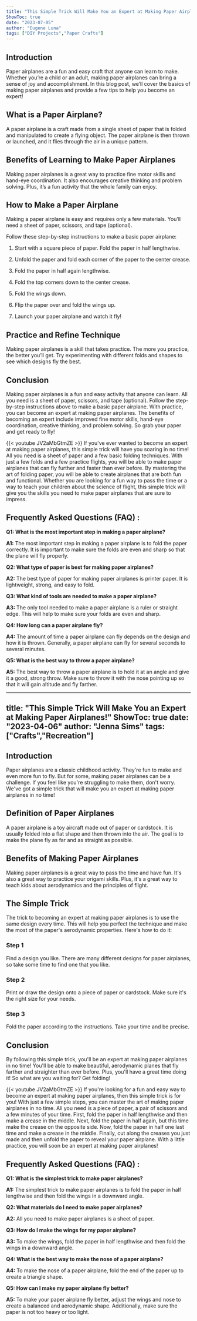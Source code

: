 ```yaml
---
title: "This Simple Trick Will Make You an Expert at Making Paper Airplanes!"
ShowToc: true 
date: "2023-07-05"
author: "Eugene Luna" 
tags: ["DIY Projects","Paper Crafts"]
---
```

## Introduction

Paper airplanes are a fun and easy craft that anyone can learn to make. Whether you’re a child or an adult, making paper airplanes can bring a sense of joy and accomplishment. In this blog post, we’ll cover the basics of making paper airplanes and provide a few tips to help you become an expert!

## What is a Paper Airplane?

A paper airplane is a craft made from a single sheet of paper that is folded and manipulated to create a flying object. The paper airplane is then thrown or launched, and it flies through the air in a unique pattern.

## Benefits of Learning to Make Paper Airplanes

Making paper airplanes is a great way to practice fine motor skills and hand-eye coordination. It also encourages creative thinking and problem solving. Plus, it’s a fun activity that the whole family can enjoy.

## How to Make a Paper Airplane

Making a paper airplane is easy and requires only a few materials. You’ll need a sheet of paper, scissors, and tape (optional).

Follow these step-by-step instructions to make a basic paper airplane:

1. Start with a square piece of paper. Fold the paper in half lengthwise.

2. Unfold the paper and fold each corner of the paper to the center crease.

3. Fold the paper in half again lengthwise.

4. Fold the top corners down to the center crease.

5. Fold the wings down.

6. Flip the paper over and fold the wings up.

7. Launch your paper airplane and watch it fly!

## Practice and Refine Technique

Making paper airplanes is a skill that takes practice. The more you practice, the better you’ll get. Try experimenting with different folds and shapes to see which designs fly the best.

## Conclusion

Making paper airplanes is a fun and easy activity that anyone can learn. All you need is a sheet of paper, scissors, and tape (optional). Follow the step-by-step instructions above to make a basic paper airplane. With practice, you can become an expert at making paper airplanes. The benefits of becoming an expert include improved fine motor skills, hand-eye coordination, creative thinking, and problem solving. So grab your paper and get ready to fly!

{{< youtube JV2aMbGtmZE >}} 
If you've ever wanted to become an expert at making paper airplanes, this simple trick will have you soaring in no time! All you need is a sheet of paper and a few basic folding techniques. With just a few folds and a few practice flights, you will be able to make paper airplanes that can fly further and faster than ever before. By mastering the art of folding paper, you will be able to create airplanes that are both fun and functional. Whether you are looking for a fun way to pass the time or a way to teach your children about the science of flight, this simple trick will give you the skills you need to make paper airplanes that are sure to impress.

## Frequently Asked Questions (FAQ) :
**Q1: What is the most important step in making a paper airplane?**

**A1:** The most important step in making a paper airplane is to fold the paper correctly. It is important to make sure the folds are even and sharp so that the plane will fly properly.

**Q2: What type of paper is best for making paper airplanes?**

**A2:** The best type of paper for making paper airplanes is printer paper. It is lightweight, strong, and easy to fold.

**Q3: What kind of tools are needed to make a paper airplane?**

**A3:** The only tool needed to make a paper airplane is a ruler or straight edge. This will help to make sure your folds are even and sharp.

**Q4: How long can a paper airplane fly?**

**A4:** The amount of time a paper airplane can fly depends on the design and how it is thrown. Generally, a paper airplane can fly for several seconds to several minutes.

**Q5: What is the best way to throw a paper airplane?**

**A5:** The best way to throw a paper airplane is to hold it at an angle and give it a good, strong throw. Make sure to throw it with the nose pointing up so that it will gain altitude and fly farther.

---
title: "This Simple Trick Will Make You an Expert at Making Paper Airplanes!"
ShowToc: true 
date: "2023-04-06"
author: "Jenna Sims" 
tags: ["Crafts","Recreation"]
---
## Introduction

Paper airplanes are a classic childhood activity. They're fun to make and even more fun to fly. But for some, making paper airplanes can be a challenge. If you feel like you're struggling to make them, don't worry. We've got a simple trick that will make you an expert at making paper airplanes in no time!

## Definition of Paper Airplanes

A paper airplane is a toy aircraft made out of paper or cardstock. It is usually folded into a flat shape and then thrown into the air. The goal is to make the plane fly as far and as straight as possible.

## Benefits of Making Paper Airplanes

Making paper airplanes is a great way to pass the time and have fun. It's also a great way to practice your origami skills. Plus, it's a great way to teach kids about aerodynamics and the principles of flight.

## The Simple Trick

The trick to becoming an expert at making paper airplanes is to use the same design every time. This will help you perfect the technique and make the most of the paper's aerodynamic properties. Here's how to do it:

### Step 1

Find a design you like. There are many different designs for paper airplanes, so take some time to find one that you like.

### Step 2

Print or draw the design onto a piece of paper or cardstock. Make sure it's the right size for your needs.

### Step 3

Fold the paper according to the instructions. Take your time and be precise.

## Conclusion

By following this simple trick, you'll be an expert at making paper airplanes in no time! You'll be able to make beautiful, aerodynamic planes that fly farther and straighter than ever before. Plus, you'll have a great time doing it! So what are you waiting for? Get folding!

{{< youtube JV2aMbGtmZE >}} 
If you're looking for a fun and easy way to become an expert at making paper airplanes, then this simple trick is for you! With just a few simple steps, you can master the art of making paper airplanes in no time. All you need is a piece of paper, a pair of scissors and a few minutes of your time. First, fold the paper in half lengthwise and then make a crease in the middle. Next, fold the paper in half again, but this time make the crease on the opposite side. Now, fold the paper in half one last time and make a crease in the middle. Finally, cut along the creases you just made and then unfold the paper to reveal your paper airplane. With a little practice, you will soon be an expert at making paper airplanes!

## Frequently Asked Questions (FAQ) :
**Q1: What is the simplest trick to make paper airplanes?**

**A1:** The simplest trick to make paper airplanes is to fold the paper in half lengthwise and then fold the wings in a downward angle.

**Q2: What materials do I need to make paper airplanes?**

**A2:** All you need to make paper airplanes is a sheet of paper.

**Q3: How do I make the wings for my paper airplane?**

**A3:** To make the wings, fold the paper in half lengthwise and then fold the wings in a downward angle.

**Q4: What is the best way to make the nose of a paper airplane?**

**A4:** To make the nose of a paper airplane, fold the end of the paper up to create a triangle shape.

**Q5: How can I make my paper airplane fly better?**

**A5:** To make your paper airplane fly better, adjust the wings and nose to create a balanced and aerodynamic shape. Additionally, make sure the paper is not too heavy or too light.





